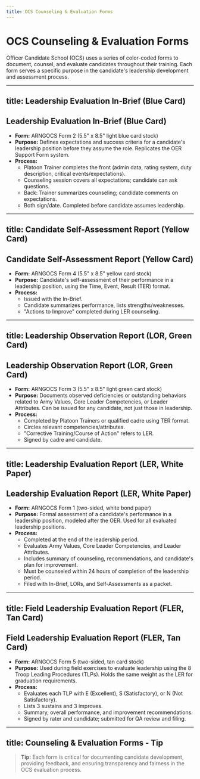 ```yaml
---
title: OCS Counseling & Evaluation Forms
---
```


# OCS Counseling & Evaluation Forms

Officer Candidate School (OCS) uses a series of color-coded forms to document, counsel, and evaluate candidates throughout their training. Each form serves a specific purpose in the candidate's leadership development and assessment process.

---
title: Leadership Evaluation In-Brief (Blue Card)
---

## Leadership Evaluation In-Brief (Blue Card)
- **Form:** ARNGOCS Form 2 (5.5" x 8.5" light blue card stock)
- **Purpose:** Defines expectations and success criteria for a candidate's leadership position before they assume the role. Replicates the OER Support Form system.
- **Process:**
  - Platoon Trainer completes the front (admin data, rating system, duty description, critical events/expectations).
  - Counseling session covers all expectations; candidate can ask questions.
  - Back: Trainer summarizes counseling; candidate comments on expectations.
  - Both sign/date. Completed before candidate assumes leadership.

---
title: Candidate Self-Assessment Report (Yellow Card)
---

## Candidate Self-Assessment Report (Yellow Card)
- **Form:** ARNGOCS Form 4 (5.5" x 8.5" yellow card stock)
- **Purpose:** Candidate's self-assessment of their performance in a leadership position, using the Time, Event, Result (TER) format.
- **Process:**
  - Issued with the In-Brief.
  - Candidate summarizes performance, lists strengths/weaknesses.
  - "Actions to Improve" completed during LER counseling.

---
title: Leadership Observation Report (LOR, Green Card)
---

## Leadership Observation Report (LOR, Green Card)
- **Form:** ARNGOCS Form 3 (5.5" x 8.5" light green card stock)
- **Purpose:** Documents observed deficiencies or outstanding behaviors related to Army Values, Core Leader Competencies, or Leader Attributes. Can be issued for any candidate, not just those in leadership.
- **Process:**
  - Completed by Platoon Trainers or qualified cadre using TER format.
  - Circles relevant competencies/attributes.
  - "Corrective Training/Course of Action" refers to LER.
  - Signed by cadre and candidate.

---
title: Leadership Evaluation Report (LER, White Paper)
---

## Leadership Evaluation Report (LER, White Paper)
- **Form:** ARNGOCS Form 1 (two-sided, white bond paper)
- **Purpose:** Formal assessment of a candidate's performance in a leadership position, modeled after the OER. Used for all evaluated leadership positions.
- **Process:**
  - Completed at the end of the leadership period.
  - Evaluates Army Values, Core Leader Competencies, and Leader Attributes.
  - Includes summary of counseling, recommendations, and candidate's plan for improvement.
  - Must be counseled within 24 hours of completion of the leadership period.
  - Filed with In-Brief, LORs, and Self-Assessments as a packet.

---
title: Field Leadership Evaluation Report (FLER, Tan Card)
---

## Field Leadership Evaluation Report (FLER, Tan Card)
- **Form:** ARNGOCS Form 5 (two-sided, tan card stock)
- **Purpose:** Used during field exercises to evaluate leadership using the 8 Troop Leading Procedures (TLPs). Holds the same weight as the LER for graduation requirements.
- **Process:**
  - Evaluates each TLP with E (Excellent), S (Satisfactory), or N (Not Satisfactory).
  - Lists 3 sustains and 3 improves.
  - Summary, overall performance, and improvement recommendations.
  - Signed by rater and candidate; submitted for QA review and filing.

---
title: Counseling & Evaluation Forms - Tip
---

> **Tip:** Each form is critical for documenting candidate development, providing feedback, and ensuring transparency and fairness in the OCS evaluation process. 